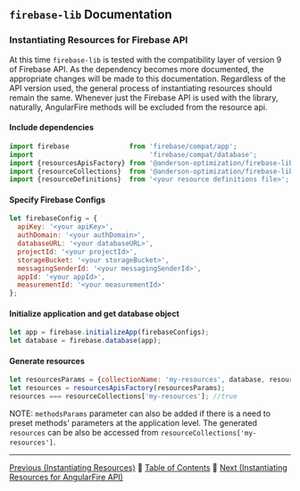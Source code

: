 ## `firebase-lib` Documentation

### Instantiating Resources for Firebase API

At this time `firebase-lib` is tested with the compatibility layer of version 9
of Firebase API.  As the dependency becomes more documented, the appropriate
changes will be made to this documentation.  Regardless of the API version used,
the general process of instantiating resources should remain the same.  Whenever
just the Firebase API is used with the library, naturally, AngularFire methods
will be excluded from the resource api.

#### Include dependencies
```javascript
import firebase               from 'firebase/compat/app';
import                             'firebase/compat/database';
import {resourcesApisFactory} from '@anderson-optimization/firebase-lib';
import {resourceCollections}  from '@anderson-optimization/firebase-lib';
import {resourceDefinitions}  from '<your resource definitions file>';
```

#### Specify Firebase Configs
```javascript
let firebaseConfig = {
  apiKey: '<your apiKey>',
  authDomain: '<your authDomain>',
  databaseURL: '<your databaseURL>',
  projectId: '<your projectId>',
  storageBucket: '<your storageBucket>',
  messagingSenderId: '<your messagingSenderId>',
  appId: '<your appId>',
  measurementId: '<your measurementId>'
};
```

#### Initialize application and get database object
```javascript
let app = firebase.initializeApp(firebaseConfigs);
let database = firebase.database(app);
```

#### Generate resources

```javascript
let resourcesParams = {collectionName: 'my-resources', database, resourceDefinitions};
let resources = resourcesApisFactory(resourcesParams);
resources === resourceCollections['my-resources']; //true
```

NOTE: `methodsParams` parameter can also be added if there is a need to preset
methods' parameters at the application level.  The generated `resources` can be
also be accessed from `resourceCollections['my-resources']`.

---

[Previous (Instantiating Resources)](./03-instantiating-resources.md) :palm_tree:
[Table of Contents](../README.md) :palm_tree:
[Next (Instantiating Resources for AngularFire API)](./05-instantiating-for-angular-api.md)

